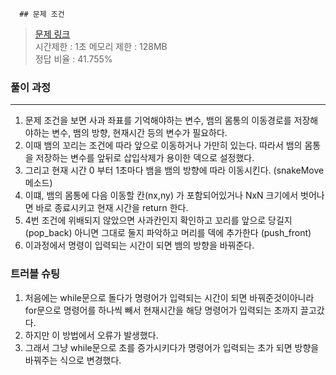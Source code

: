       ## 문제 조건
> <a href = "https://www.acmicpc.net/problem/3190"> 문제 링크 </a>  
> 시간제한 : 1초 
> 메모리 제한 : 128MB  
> 정답 비율 : 41.755%

### 풀이 과정
---
1. 문제 조건을 보면 사과 좌표를 기억해야하는 변수, 뱀의 몸통의 이동경로를 저장해야하는 변수, 뱀의 방향, 현재시간 등의 변수가 필요하다.
2. 이때 뱀의 꼬리는 조건에 따라 앞으로 이동하거나 가만히 있는다. 따라서 뱀의 몸통을 저장하는 변수를 앞뒤로 삽입삭제가 용이한 덱으로 설정했다.
3. 그리고 현재 시간 0 부터 1초마다 뱀을 뱀의 방향에 따라 이동시킨다. (snakeMove 메소드)
4. 이떄, 뱀의 몸통에 다음 이동할 칸(nx,ny) 가 포함되어있거나 NxN 크기에서 벗어나면 바로 종료시키고 현재 시간을 return 한다.
5. 4번 조건에 위배되지 않았으면 사과칸인지 확인하고 꼬리를 앞으로 당길지 (pop_back) 아니면 그대로 둘지 파악하고 머리를 덱에 추가한다 (push_front)
6. 이과정에서 명령이 입력되는 시간이 되면 뱀의 방향을 바꿔준다.

### 트러블 슈팅
1. 처음에는 while문으로 돌다가 명령어가 입력되는 시간이 되면 바꿔준것이아니라 for문으로 명령어를 하나씩 빼서 현재시간을 해당 명령어가 입력되는 초까지 끌고갔다.
2. 하지만 이 방법에서 오류가 발생했다.
3. 그래서 그냥 while문으로 초를 증가시키다가 명령어가 입력되는 초가 되면 방향을 바꿔주는 식으로 변경했다.

